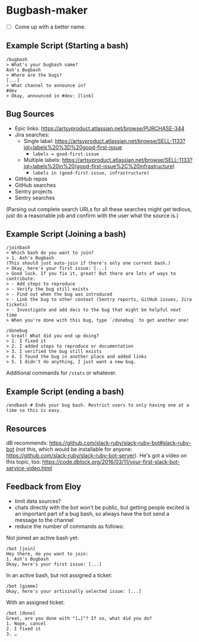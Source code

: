 # Bugbash-maker

- [ ] Come up with a better name.

## Example Script (Starting a bash)

```
/bugbash
> What's your bugbash name?
Ash's Bugbash
> Where are the bugs?
[...]
> What channel to announce in?
#dev
> Okay, announced in #dev: [link]
```

## Bug Sources

- Epic links: https://artsyproduct.atlassian.net/browse/PURCHASE-344
- Jira searches:
	- Single label: https://artsyproduct.atlassian.net/browse/SELL-1133?jql=labels%20%3D%20good-first-issue
		- `labels = good-first-issue`
	- Multiple labels: https://artsyproduct.atlassian.net/browse/SELL-1133?jql=labels%20in%20(good-first-issue%2C%20infrastructure)
		- `labels in (good-first-issue, infrastructure)`
- GitHub repos
- GitHub searches
- Sentry projects
- Sentry searches

(Parsing out complete search URLs for all these searches might get tedious, just do a reasonable job and confirm with the user what the source is.)

## Example Script (Joining a bash)

```
/joinbash
> Which bash do you want to join?
> 1. Ash's Bugbash
(This should just auto-join if there's only one current bash.)
> Okay, here's your first issue: [...]
> Good luck. If you fix it, great! But there are lots of ways to contribute: 
> - Add steps to reproduce
> - Verify the bug still exists
> - Find out when the bug was introduced
> - Link the bug to other context (Sentry reports, GitHub issues, Jira tickets)
> - Investigate and add docs to the bug that might be helpful next time
> When you're done with this bug, type `/donebug` to get another one!
```

```
/donebug
> Great! What did you end up doing?
> 1. I fixed it
> 2. I added steps to reproduce or documentation
> 3. I verified the bug still exists
> 4. I found the bug in another place and added links
> 5. I didn't do anything, I just want a new bug.
```

Additional commands for `/stats` or whatever.

## Example Script (ending a bash)

```
/endbash # Ends your bug bash. Restrict users to only having one at a time so this is easy.
```

## Resources

dB recommends: https://github.com/slack-ruby/slack-ruby-bot#slack-ruby-bot (not this, which would be installable for anyone: https://github.com/slack-ruby/slack-ruby-bot-server). He's got a video on this topic, too: https://code.dblock.org/2016/03/11/your-first-slack-bot-service-video.html

## Feedback from Eloy

- limit data sources?
- chats directly with the bot won't be public, but getting people excited is an important part of a bug bash, so always have the bot send a message to the channel
- reduce the number of commands as follows:

Not joined an active bash yet:

```
/bot [join]
Hey there, do you want to join:
1. Ash's Bugbash
Okay, here's your first issue: [...]
```

In an active bash, but not assigned a ticket:

```
/bot [gimme]
Okay, here's your artisinally selected issue: [...]
```

With an assigned ticket:

```
/bot [done]
Great, are you done with "[…]"? If so, what did you do?
1. Nope, cancel
2. I fixed it
3. …
```